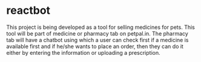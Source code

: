 # reactbot

This project is being developed as a tool for selling medicines for pets. 
This tool will be part of medicine or pharmacy tab on petpal.in. 
The pharmacy tab will have a chatbot using which a user can check first if a medicine is available first and if he/she wants to place an order, then they can do it either by entering the information or uploading a prescription.
